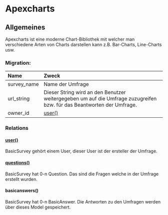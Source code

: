 # Apexcharts

## Allgemeines

Apexcharts ist eine moderne Chart-Bibliothek mit welcher man verschiedene Arten von Charts darstellen kann z.B. Bar-Charts, Line-Charts usw.

### Migration:

| Name | Zweck |
| :--- | :--- |
| survey\_name | Name der Umfrage |
| url\_string | Dieser String wird an den Benutzer weitergegeben um auf die Umfrage zuzugreifen bzw. für das Beantworten der Umfrage. |
| owner\_id | [user\(\)](basicsurvey.md#user) |

### Relations

#### [user\(\)](../user.md)

BasicSurvey gehört einem User, dieser User ist der ersteller der Umfrage.

#### [questions\(\)](question.md)

BasicSurvey hat 0-n Question. Das sind die Fragen welche in der Umfrage erstellt wurden.

#### basicanswers\(\)

BasicSurvey hat 0-n BasicAnswer. Die Antworten zu den Umfragen werden über dieses Model gespeichert.

<!--stackedit_data:
eyJoaXN0b3J5IjpbMzYyMzA3M119
-->